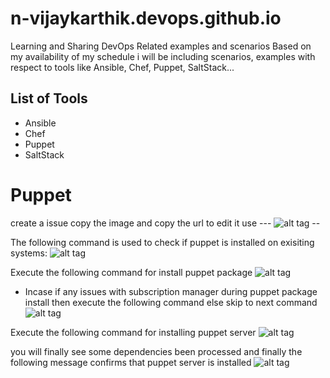 # n-vijaykarthik.devops.github.io
Learning and Sharing DevOps Related examples and scenarios
Based on my availability of my schedule i will be including scenarios, examples with respect to tools like Ansible, Chef, Puppet, SaltStack...

## List of Tools
- Ansible
- Chef
- Puppet
- SaltStack

# Puppet
create a issue copy the image and copy the url to edit it
use --- ![alt tag](url/img.PNG) -- 

The following command is used to check if puppet is installed on exisiting systems:
![alt tag](https://cloud.githubusercontent.com/assets/17361962/26610493/d27de76a-4575-11e7-8fde-701bf3db82fb.PNG)

Execute the following command for install puppet package
![alt tag](https://cloud.githubusercontent.com/assets/17361962/26611122/0043f46a-457a-11e7-88e7-5d30bca3753b.PNG)

- Incase if any issues with subscription manager during puppet package install then execute the following command else skip to next command
  ![alt tag](https://cloud.githubusercontent.com/assets/17361962/26611258/0f17f2e2-457b-11e7-89bf-5db7cccd43b8.PNG)

Execute the following command for installing puppet server
![alt tag](https://cloud.githubusercontent.com/assets/17361962/26611176/6ca33a30-457a-11e7-8810-35932860b8ed.PNG)

you will finally see some dependencies been processed and finally the following message confirms that puppet server is installed
![alt tag](https://cloud.githubusercontent.com/assets/17361962/26611200/a7bdbd7a-457a-11e7-8500-dba4de551f82.PNG)






